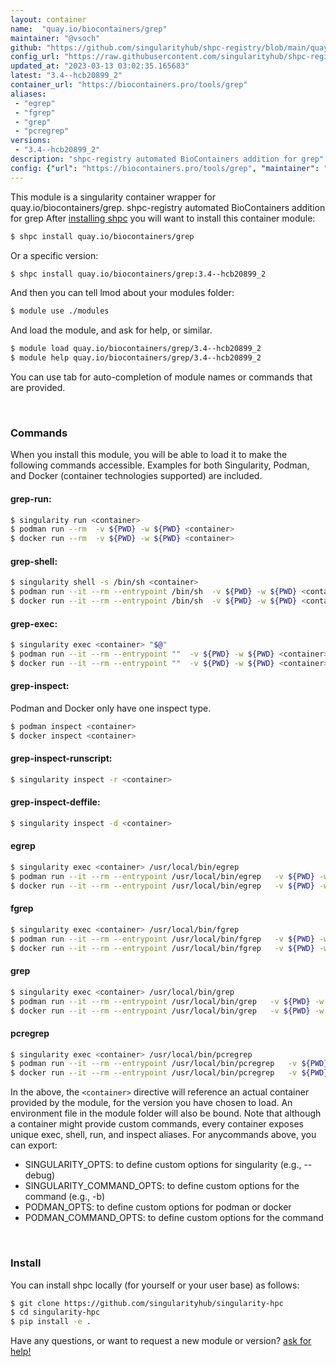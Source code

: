 ```yaml
---
layout: container
name:  "quay.io/biocontainers/grep"
maintainer: "@vsoch"
github: "https://github.com/singularityhub/shpc-registry/blob/main/quay.io/biocontainers/grep/container.yaml"
config_url: "https://raw.githubusercontent.com/singularityhub/shpc-registry/main/quay.io/biocontainers/grep/container.yaml"
updated_at: "2023-03-13 03:02:35.165683"
latest: "3.4--hcb20899_2"
container_url: "https://biocontainers.pro/tools/grep"
aliases:
 - "egrep"
 - "fgrep"
 - "grep"
 - "pcregrep"
versions:
 - "3.4--hcb20899_2"
description: "shpc-registry automated BioContainers addition for grep"
config: {"url": "https://biocontainers.pro/tools/grep", "maintainer": "@vsoch", "description": "shpc-registry automated BioContainers addition for grep", "latest": {"3.4--hcb20899_2": "sha256:8482764cb21b0d1250b7947b9343a8503cdfa22be79ff292f7c3393c81062fbc"}, "tags": {"3.4--hcb20899_2": "sha256:8482764cb21b0d1250b7947b9343a8503cdfa22be79ff292f7c3393c81062fbc"}, "docker": "quay.io/biocontainers/grep", "aliases": {"egrep": "/usr/local/bin/egrep", "fgrep": "/usr/local/bin/fgrep", "grep": "/usr/local/bin/grep", "pcregrep": "/usr/local/bin/pcregrep"}}
---
```


This module is a singularity container wrapper for quay.io/biocontainers/grep.
shpc-registry automated BioContainers addition for grep
After [installing shpc](#install) you will want to install this container module:


```bash
$ shpc install quay.io/biocontainers/grep
```

Or a specific version:

```bash
$ shpc install quay.io/biocontainers/grep:3.4--hcb20899_2
```

And then you can tell lmod about your modules folder:

```bash
$ module use ./modules
```

And load the module, and ask for help, or similar.

```bash
$ module load quay.io/biocontainers/grep/3.4--hcb20899_2
$ module help quay.io/biocontainers/grep/3.4--hcb20899_2
```

You can use tab for auto-completion of module names or commands that are provided.

<br>

### Commands

When you install this module, you will be able to load it to make the following commands accessible.
Examples for both Singularity, Podman, and Docker (container technologies supported) are included.

#### grep-run:

```bash
$ singularity run <container>
$ podman run --rm  -v ${PWD} -w ${PWD} <container>
$ docker run --rm  -v ${PWD} -w ${PWD} <container>
```

#### grep-shell:

```bash
$ singularity shell -s /bin/sh <container>
$ podman run --it --rm --entrypoint /bin/sh  -v ${PWD} -w ${PWD} <container>
$ docker run --it --rm --entrypoint /bin/sh  -v ${PWD} -w ${PWD} <container>
```

#### grep-exec:

```bash
$ singularity exec <container> "$@"
$ podman run --it --rm --entrypoint ""  -v ${PWD} -w ${PWD} <container> "$@"
$ docker run --it --rm --entrypoint ""  -v ${PWD} -w ${PWD} <container> "$@"
```

#### grep-inspect:

Podman and Docker only have one inspect type.

```bash
$ podman inspect <container>
$ docker inspect <container>
```

#### grep-inspect-runscript:

```bash
$ singularity inspect -r <container>
```

#### grep-inspect-deffile:

```bash
$ singularity inspect -d <container>
```


#### egrep

```bash
$ singularity exec <container> /usr/local/bin/egrep
$ podman run --it --rm --entrypoint /usr/local/bin/egrep   -v ${PWD} -w ${PWD} <container> -c " $@"
$ docker run --it --rm --entrypoint /usr/local/bin/egrep   -v ${PWD} -w ${PWD} <container> -c " $@"
```


#### fgrep

```bash
$ singularity exec <container> /usr/local/bin/fgrep
$ podman run --it --rm --entrypoint /usr/local/bin/fgrep   -v ${PWD} -w ${PWD} <container> -c " $@"
$ docker run --it --rm --entrypoint /usr/local/bin/fgrep   -v ${PWD} -w ${PWD} <container> -c " $@"
```


#### grep

```bash
$ singularity exec <container> /usr/local/bin/grep
$ podman run --it --rm --entrypoint /usr/local/bin/grep   -v ${PWD} -w ${PWD} <container> -c " $@"
$ docker run --it --rm --entrypoint /usr/local/bin/grep   -v ${PWD} -w ${PWD} <container> -c " $@"
```


#### pcregrep

```bash
$ singularity exec <container> /usr/local/bin/pcregrep
$ podman run --it --rm --entrypoint /usr/local/bin/pcregrep   -v ${PWD} -w ${PWD} <container> -c " $@"
$ docker run --it --rm --entrypoint /usr/local/bin/pcregrep   -v ${PWD} -w ${PWD} <container> -c " $@"
```



In the above, the `<container>` directive will reference an actual container provided
by the module, for the version you have chosen to load. An environment file in the
module folder will also be bound. Note that although a container
might provide custom commands, every container exposes unique exec, shell, run, and
inspect aliases. For anycommands above, you can export:

 - SINGULARITY_OPTS: to define custom options for singularity (e.g., --debug)
 - SINGULARITY_COMMAND_OPTS: to define custom options for the command (e.g., -b)
 - PODMAN_OPTS: to define custom options for podman or docker
 - PODMAN_COMMAND_OPTS: to define custom options for the command

<br>

### Install

You can install shpc locally (for yourself or your user base) as follows:

```bash
$ git clone https://github.com/singularityhub/singularity-hpc
$ cd singularity-hpc
$ pip install -e .
```

Have any questions, or want to request a new module or version? [ask for help!](https://github.com/singularityhub/singularity-hpc/issues)